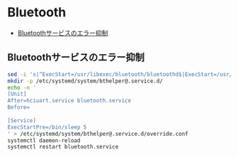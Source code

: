 # Bluetooth
- [Bluetoothサービスのエラー抑制](#suppress_error)

## <a id="suppress_error">Bluetoothサービスのエラー抑制</a>
```sh
sed -i 's|^ExecStart=/usr/libexec/bluetooth/bluetoothd$|ExecStart=/usr/libexec/bluetooth/bluetoothd --noplugin=sap|g' /lib/systemd/system/bluetooth.service
mkdir -p /etc/systemd/system/bthelper@.service.d/
echo -n '
[Unit]
After=hciuart.service bluetooth.service
Before=
 
[Service]
ExecStartPre=/bin/sleep 5
' > /etc/systemd/system/bthelper@.service.d/override.conf
systemctl daemon-reload
systemctl restart bluetooth.service
```